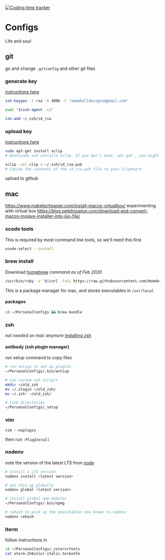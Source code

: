 [![Coding time tracker](https://wakatime.com/badge/github/AHDesigns/PersonalConfigs.svg)](https://wakatime.com/badge/github/AHDesigns/PersonalConfigs)

# Configs

Life and soul

## git
go and change `.gitconfig` and other git files

### generate key

[instructions here](https://help.github.com/en/enterprise/2.19/user/github/authenticating-to-github/generating-a-new-ssh-key-and-adding-it-to-the-ssh-agent)
```sh
ssh-keygen -t rsa -b 4096 -C "adamhalldesigns@gmail.com"
```

```sh
eval "$(ssh-agent -s)"
```

```sh
ssh-add ~/.ssh/id_rsa
```

### upload key

[instructions here](https://help.github.com/en/enterprise/2.19/user/github/authenticating-to-github/adding-a-new-ssh-key-to-your-github-account)

```sh
sudo apt-get install xclip
# Downloads and installs xclip. If you don't have `apt-get`, you might need to use another installer (like `yum`)

xclip -sel clip < ~/.ssh/id_rsa.pub
# Copies the contents of the id_rsa.pub file to your clipboard
```

upload to github


## mac

https://www.maketecheasier.com/install-macos-virtualbox/
experimenting with virtual box
https://blog.petehouston.com/download-and-convert-macos-mojave-installer-into-iso-file/

### xcode tools
This is required by most command line tools, so we'll need this first
```sh
xcode-select --install
```

### brew install
Download [homebrew](https://brew.sh/)
*command as of Feb 2020*

```sh
/usr/bin/ruby -e "$(curl -fsSL https://raw.githubusercontent.com/Homebrew/install/master/install)"
```

This is a package manager for mac, and stores executables in `/usr/local`

#### packages

```sh
cd ~/PersonalConfigs && brew bundle
```

### zsh

*not needed on mac anymore* [installing zsh](https://gist.github.com/derhuerst/12a1558a4b408b3b2b6e)

#### anitbody (zsh plugin manager)

run setup command to copy files

```sh
# run antiup to set up plugins
~/PersonalConfigs/.bin/antiup

# use custom zsh scripts
mkdir ~/old_zsh
mv ~/.zlogin ~/old_zsh/
mv ~/.zsh* ~/old_zsh/

# link directories
~/PersonalConfigs/_setup
```

### vim

```
vim --noplugin
```

then run `:PlugInstall`

### nodenv

note the version of the latest LTS from [node](https://nodejs.org/en/)

```sh
# install a LTS version
nodenv install <latest version>
```

```sh
# set this up globally
nodenv global <latest version>
```

```sh
# install global npm modules
~/PersonalConfigs/.bin/npmg
```

```sh
# rehash to pick up the executables now known to nodenv
nodenv rehash
```

### iterm

follow instructions in 

```sh
cd ~/PersonalConfigs/_colors+fonts
cat xterm-256color-italic.terminfo
```
